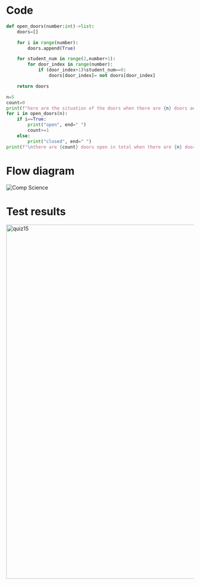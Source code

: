 # Code

```.py
def open_doors(number:int)->list:
    doors=[]

    for i in range(number):
        doors.append(True)

    for student_num in range(2,number+1):
        for door_index in range(number):
            if (door_index+1)%student_num==0:
                doors[door_index]= not doors[door_index]

    return doors

n=5
count=0
print(f"here are the situation of the doors when there are {n} doors and students: ")
for i in open_doors(n):
    if i==True:
        print("open", end=" ")
        count+=1
    else:
        print("closed", end=" ")
print(f"\nthere are {count} doors open in total when there are {n} doors and students")
```
# Flow diagram
![Comp Science](https://user-images.githubusercontent.com/100017195/197784800-7b8c07e5-3ed2-4dc9-b810-42477cecad3a.jpeg)

# Test results

<img width="950" alt="quiz15" src="https://user-images.githubusercontent.com/100017195/193987566-046f3554-4c36-4a32-915c-c4c2ce17a988.png">
